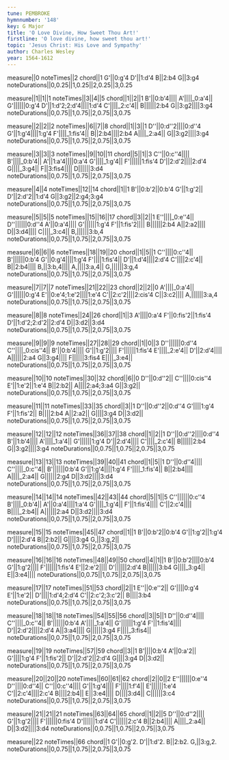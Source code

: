 ```yaml
---
tune: PEMBROKE
hymnnumber: '148'
key: G Major
title: 'O Love Divine, How Sweet Thou Art!'
firstline: 'O love divine, how sweet thou art!'
topic: 'Jesus Christ: His Love and Sympathy'
author: Charles Wesley
year: 1564-1612
---
```

measure||0
noteTimes||2
chord||1
G'||0:g'4
D'||1:d'4
B||2:b4
G||3:g4
noteDurations||0,0.25||1,0.25||2,0.25||3,0.25

measure||1||1||1
noteTimes||3||4||5
chord||1||2||1
B'||0:b'4||||
A'||||_0:a'4||
G'||||||0:g'4
D'||1:d'2;2:d'4||||1:d'4
C'||||_2:c'4||
B||||||2:b4
G||3:g2||||3:g4
noteDurations||0,0.75||1,0.75||2,0.75||3,0.75

measure||2||2||2
noteTimes||6||7||8
chord||1||3||1
D''||0:d''2||||0:d''4
G'||1:g'4||||1:g'4
F'||||_1:fis'4||
B||2:b4||||2:b4
A||||_2:a4||
G||3:g2||||3:g4
noteDurations||0,0.75||1,0.75||2,0.75||3,0.75

measure||3||3||3
noteTimes||9||10||11
chord||5||1||3
C''||0:c''4||||
B'||||_0:b'4||
A'||1:a'4||||0:a'4
G'||||_1:g'4||
F'||||||1:fis'4
D'||2:d'2||||2:d'4
G||||_3:g4||
F||3:fis4||||
D||||||3:d4
noteDurations||0,0.75||1,0.75||2,0.75||3,0.75

measure||4||4
noteTimes||12||14
chord||1||1
B'||0:b'2||0:b'4
G'||1:g'2||
D'||2:d'2||1:d'4
G||3:g2||2:g4;3:g4
noteDurations||0,0.75||1,0.75||2,0.75||3,0.75

measure||5||5||5
noteTimes||15||16||17
chord||3||2||1
E''||||_0:e''4||
D''||||||0:d''4
A'||0:a'4||||
G'||||||1:g'4
F'||1:fis'2||||
B||||||2:b4
A||2:a2||||
D||3:d4||||
C||||_3:c4||
B,||||||3:b,4
noteDurations||0,0.75||1,0.75||2,0.75||3,0.75

measure||6||6||6
noteTimes||18||19||20
chord||1||5||1
C''||||0:c''4||
B'||||||0:b'4
G'||0:g'4||||1:g'4
F'||||1:fis'4||
D'||1:d'4||||2:d'4
C'||||2:c'4||
B||2:b4||||
B,||3:b,4||||
A,||||3:a,4||
G,||||||3:g,4
noteDurations||0,0.75||1,0.75||2,0.75||3,0.75

measure||7||7||7
noteTimes||21||22||23
chord||2||2||0
A'||||_0:a'4||
G'||||||0:g'4
E'||0:e'4;1:e'2||||1:e'4
C'||2:c'2||||2:cis'4
C||3:c2||||
A,||||||3:a,4
noteDurations||0,0.75||1,0.75||2,0.75||3,0.75

measure||8||8
noteTimes||24||26
chord||1||3
A'||||0:a'4
F'||0:fis'2||1:fis'4
D'||1:d'2;2:d'2||2:d'4
D||3:d2||3:d4
noteDurations||0,0.75||1,0.75||2,0.75||3,0.75

measure||9||9||9
noteTimes||27||28||29
chord||1||0||3
D''||||||0:d''4
C''||||_0:cis''4||
B'||0:b'4||||
G'||1:g'2||||
F'||||||1:fis'4
E'||||_2:e'4||
D'||2:d'4||||
A||||||2:a4
G||3:g4||||
F||||||3:fis4
E||||_3:e4||
noteDurations||0,0.75||1,0.75||2,0.75||3,0.75

measure||10||10
noteTimes||30||32
chord||6||0
D''||0:d''2||
C''||||0:cis''4
E'||1:e'2||1:e'4
B||2:b2||
A||||2:a4;3:a4
G||3:g2||
noteDurations||0,0.75||1,0.75||2,0.75||3,0.75

measure||11||11
noteTimes||33||35
chord||3||1
D''||0:d''2||0:d''4
G'||||1:g'4
F'||1:fis'2||
B||||2:b4
A||2:a2||
G||||3:g4
D||3:d2||
noteDurations||0,0.75||1,0.75||2,0.75||3,0.75

measure||12||12||12
noteTimes||36||37||38
chord||1||2||1
D''||0:d''2||||0:d''4
B'||1:b'4||||
A'||||_1:a'4||
G'||||||1:g'4
D'||2:d'4||||
C'||||_2:c'4||
B||||||2:b4
G||3:g2||||3:g4
noteDurations||0,0.75||1,0.75||2,0.75||3,0.75

measure||13||13||13
noteTimes||39||40||41
chord||1||5||1
D''||0:d''4||||
C''||||_0:c''4||
B'||||||0:b'4
G'||1:g'4||||1:g'4
F'||||_1:fis'4||
B||2:b4||||
A||||_2:a4||
G||||||2:g4
D||3:d2||||3:d4
noteDurations||0,0.75||1,0.75||2,0.75||3,0.75

measure||14||14||14
noteTimes||42||43||44
chord||5||1||5
C''||||||0:c''4
B'||||_0:b'4||
A'||0:a'4||||1:a'4
G'||||_1:g'4||
F'||1:fis'4||||
C'||2:c'4||||
B||||_2:b4||
A||||||2:a4
D||3:d2||||3:d4
noteDurations||0,0.75||1,0.75||2,0.75||3,0.75

measure||15||15
noteTimes||45||47
chord||1||1
B'||0:b'2||0:b'4
G'||1:g'2||1:g'4
D'||||2:d'4
B||2:b2||
G||||3:g4
G,||3:g,2||
noteDurations||0,0.75||1,0.75||2,0.75||3,0.75

measure||16||16||16
noteTimes||48||49||50
chord||4||1||1
B'||0:b'2||||0:b'4
G'||1:g'2||||
F'||||||1:fis'4
E'||2:e'2||||
D'||||||2:d'4
B||||||3:b4
G||||_3:g4||
E||3:e4||||
noteDurations||0,0.75||1,0.75||2,0.75||3,0.75

measure||17||17
noteTimes||51||53
chord||2||1
E''||0:e''2||
G'||||0:g'4
E'||1:e'2||
D'||||1:d'4;2:d'4
C'||2:c'2;3:c'2||
B||||3:b4
noteDurations||0,0.75||1,0.75||2,0.75||3,0.75

measure||18||18||18
noteTimes||54||55||56
chord||3||5||1
D''||0:d''4||||
C''||||_0:c''4||
B'||||||0:b'4
A'||||_1:a'4||
G'||||||1:g'4
F'||1:fis'4||||
D'||2:d'2||||2:d'4
A||3:a4||||
G||||||3:g4
F||||_3:fis4||
noteDurations||0,0.75||1,0.75||2,0.75||3,0.75

measure||19||19
noteTimes||57||59
chord||3||1
B'||||0:b'4
A'||0:a'2||
G'||||1:g'4
F'||1:fis'2||
D'||2:d'2||2:d'4
G||||3:g4
D||3:d2||
noteDurations||0,0.75||1,0.75||2,0.75||3,0.75

measure||20||20||20
noteTimes||60||61||62
chord||2||0||2
E''||||||0:e''4
D''||||0:d''4||
C''||0:c''4||||
G'||1:g'4||||
F'||||1:f'4||
E'||||||1:e'4
C'||2:c'4||||2:c'4
B||||2:b4||
E||3:e4||||
D||||3:d4||
C||||||3:c4
noteDurations||0,0.75||1,0.75||2,0.75||3,0.75

measure||21||21||21
noteTimes||63||64||65
chord||1||2||5
D''||0:d''2||||
G'||1:g'2||||
F'||||||0:fis'4
D'||||||1:d'4
C'||||||2:c'4
B||2:b4||||
A||||_2:a4||
D||3:d2||||3:d4
noteDurations||0,0.75||1,0.75||2,0.75||3,0.75

measure||22
noteTimes||66
chord||1
G'||0:g'2.
D'||1:d'2.
B||2:b2.
G,||3:g,2.
noteDurations||0,0.75||1,0.75||2,0.75||3,0.75

